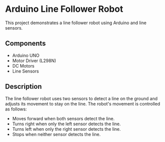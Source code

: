 # Arduino Line Follower Robot

This project demonstrates a line follower robot using Arduino and line sensors.

## Components
- Arduino UNO
- Motor Driver (L298N)
- DC Motors
- Line Sensors

## Description
The line follower robot uses two sensors to detect a line on the ground and adjusts its movement to stay on the line. The robot's movement is controlled as follows:
- Moves forward when both sensors detect the line.
- Turns right when only the left sensor detects the line.
- Turns left when only the right sensor detects the line.
- Stops when neither sensor detects the line.
